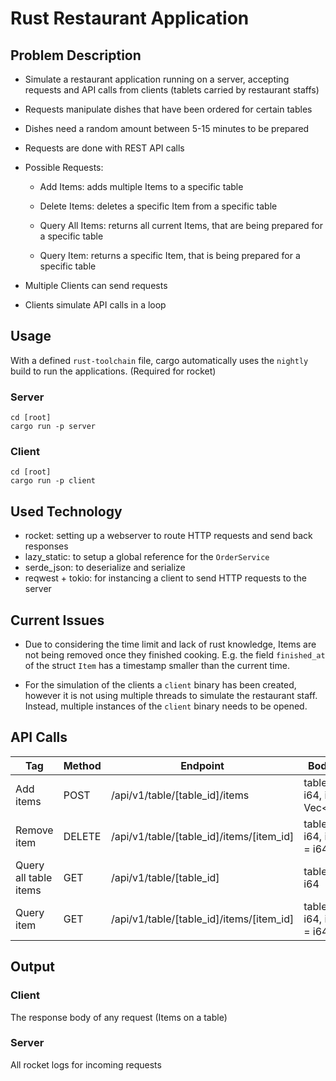 # Rust Restaurant Application
## Problem Description

- Simulate a restaurant application running on a server, accepting requests and API calls from clients (tablets carried by restaurant staffs)
- Requests manipulate dishes that have been ordered for certain tables
- Dishes need a random amount between 5-15 minutes to be prepared
- Requests are done with REST API calls
- Possible Requests:
    - Add Items: adds multiple Items to a specific table

    - Delete Items: deletes a specific Item from a specific table

    - Query All Items: returns all current Items, that are being prepared for a specific table

    - Query Item: returns a specific Item, that is being prepared for a specific table

- Multiple Clients can send requests
- Clients simulate API calls in a loop

## Usage 
With a defined `rust-toolchain` file, cargo automatically uses the `nightly` build to run the applications. (Required for rocket)
### Server
```
cd [root]
cargo run -p server
```
### Client
```
cd [root]
cargo run -p client
```
## Used Technology

- rocket: setting up a webserver to route HTTP requests and send back responses
- lazy_static: to setup a global reference for the `OrderService`
- serde_json: to deserialize and serialize
- reqwest + tokio: for instancing a client to send HTTP requests to the server

## Current Issues
- Due to considering the time limit and lack of rust knowledge, Items are not being removed once they finished cooking. E.g. the field `finished_at` of the struct `Item` has a timestamp smaller than the current time.

- For the simulation of the clients a `client` binary has been created, however it is not using multiple threads to simulate the restaurant staff. Instead, multiple instances of the `client` binary needs to be opened.
## API Calls
| Tag | Method | Endpoint | Body Data | 
|-----|--------|----------|------------|
| Add items | POST | /api/v1/table/[table_id]/items  | table_id = i64, items = Vec\<String> |
| Remove item | DELETE | /api/v1/table/[table_id]/items/[item_id] | table_id = i64, item_id = i64
| Query all table items | GET | /api/v1/table/[table_id] | table_id = i64
| Query item | GET | /api/v1/table/[table_id]/items/[item_id] | table_id = i64, item_id = i64

## Output
### Client
The response body of any request (Items on a table)
### Server
All rocket logs for incoming requests